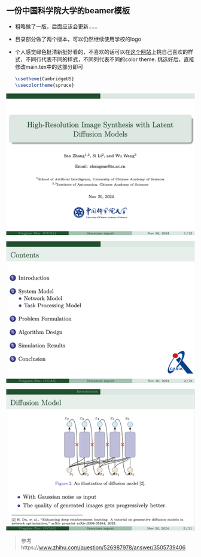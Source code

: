 ## 一份中国科学院大学的beamer模板

- 粗略做了一版，后面应该会更新……

- 目录部分做了两个版本，可以仍然继续使用学校的logo

- 个人感觉绿色挺清新挺好看的，不喜欢的话可以在[这个网站](https://hartwork.org/beamer-theme-matrix/)上挑自己喜欢的样式，不同行代表不同的样式，不同列代表不同的color theme. 挑选好后，直接修改main.tex中的这部分即可

  ```tex
  \usetheme{CambridgeUS}
  \usecolortheme{spruce}
  ```

  

![image-20241120165817468](./figs/img1.png)

![image-20241120165830628](./figs/img2.png)

![image-20241120170706245](./figs/img3.png)



> 参考https://www.zhihu.com/question/526987978/answer/3505739406
